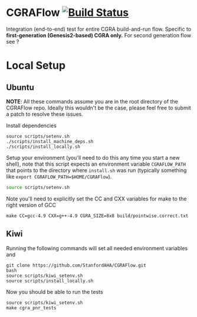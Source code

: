 # CGRAFlow [![Build Status](https://travis-ci.org/StanfordAHA/CGRAFlow.svg?branch=master)](https://travis-ci.org/StanfordAHA/CGRAFlow)
Integration (end-to-end) test for entire CGRA build-and-run flow. Specific to **first-generation (Genesis2-based) CGRA only.** For second generation flow see ?


# Local Setup
## Ubuntu
**NOTE**: All these commands assume you are in the root directory of the
CGRAFlow repo. Ideally this wouldn't be the case, please feel free to submit a
patch to resolve these issues.

Install dependencies
```
source scripts/setenv.sh
./scripts/install_machine_deps.sh
./scripts/install_locally.sh
```

Setup your environment (you'll need to do this any time you start a new shell),
note that this script expects an environment variable `CGRAFLOW_PATH` that
points to the directory where `install.sh` was run (typically something like
`export CGRAFLOW_PATH=$HOME/CGRAFlow`).
```bash
source scripts/setenv.sh
```

Note you'll need to explicitly set the CC and CXX variables for make to the right version of GCC
```
make CC=gcc-4.9 CXX=g++-4.9 CGRA_SIZE=8x8 build/pointwise.correct.txt
```

## Kiwi
Running the following commands will set all needed environment variables and 
```
git clone https://github.com/StanfordAHA/CGRAFlow.git
bash
source scripts/kiwi_setenv.sh
source scripts/install_locally.sh
```

Now you should be able to run the tests
```
source scripts/kiwi_setenv.sh
make cgra_pnr_tests
```


